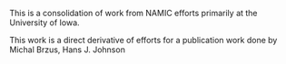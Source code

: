 This is a consolidation of work from NAMIC efforts primarily at the University of Iowa.

This work is a direct derivative of efforts for a publication work done by Michal Brzus, Hans J. Johnson
